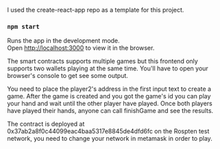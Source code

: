 I used the create-react-app repo as a template for this project.

### `npm start`

Runs the app in the development mode.<br>
Open [http://localhost:3000](http://localhost:3000) to view it in the browser.

The smart contracts supports multiple games but this frontend only supports two wallets playing at the same time. You'll have to open your browser's console to get see some output.

You need to place the player2's address in the first input text to create a game.
After the game is created and you got the game's id you can play your hand and wait until the other player have played. Once both players have played their hands, anyone can call finishGame and see the results.



The contract is deployed at 0x37ab2a8f0c44099eac4baa5317e8845de4dfd6fc on the Rospten test network, you need to change your network in metamask in order to play.
